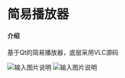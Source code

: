 # 简易播放器

#### 介绍
基于Qt的简易播放器，底层采用VLC源码

​​![输入图片说明](https://img-blog.csdnimg.cn/direct/96092b2262274cd285d99d4e2615a729.png "在这里输入图片标题")
![输入图片说明](https://img-blog.csdnimg.cn/direct/70e5278f8aed4b059ba66098d43fcca5.png "在这里输入图片标题")